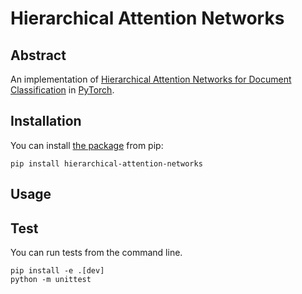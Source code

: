 # Hierarchical Attention Networks

## Abstract

An implementation of [Hierarchical Attention Networks for Document Classification](https://www.cs.cmu.edu/~hovy/papers/16HLT-hierarchical-attention-networks.pdf) in [PyTorch](https://pytorch.org/).

## Installation
You can install [the package](https://pypi.org/project/hierarchical-attention-networks/) from pip:

    pip install hierarchical-attention-networks


## Usage


## Test
You can run tests from the command line.

    pip install -e .[dev]
	python -m unittest
